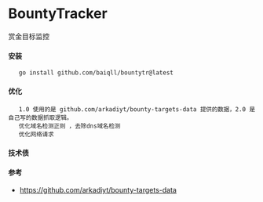 # BountyTracker
赏金目标监控

#### 安装
```shell
   go install github.com/baiqll/bountytr@latest
```

#### 优化
```
   1.0 使用的是 github.com/arkadiyt/bounty-targets-data 提供的数据，2.0 是自己写的数据抓取逻辑。
   优化域名检测正则 ，去除dns域名检测
   优化网络请求

```
#### 技术债


#### 参考
* https://github.com/arkadiyt/bounty-targets-data
